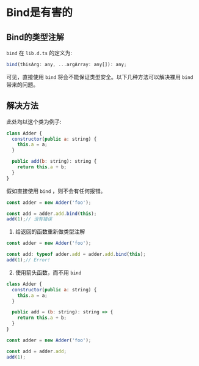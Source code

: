 # Bind是有害的

## Bind的类型注解
`bind` 在 `lib.d.ts` 的定义为:
```js
bind(thisArg: any, ...argArray: any[]): any;
```
可见，直接使用 `bind` 将会不能保证类型安全。以下几种方法可以解决裸用 `bind` 带来的问题。

## 解决方法
此处均以这个类为例子:
```js
class Adder {
  constructor(public a: string) {
    this.a = a;
  }

  public add(b: string): string {
    return this.a + b;
  }
}
```
假如直接使用 `bind` ，则不会有任何报错。
```js
const adder = new Adder('foo');

const add = adder.add.bind(this);
add(1);// 没有错误
```

1. 给返回的函数重新做类型注解
```js
const adder = new Adder('foo');

const add: typeof adder.add = adder.add.bind(this);
add(1);// Error!
```

2. 使用箭头函数，而不用 `bind`
```js
class Adder {
  constructor(public a: string) {
    this.a = a;
  }

  public add = (b: string): string => {
    return this.a + b;
  }
}
```
```js
const adder = new Adder('foo');

const add = adder.add;
add(1);
```